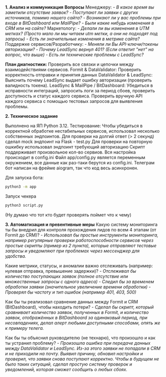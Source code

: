 **1. Анализ и коммуникация**
**Вопросы**
Менеджеру:
_- В какое время вы заметили отсутствие заявок?_
_- Поступают ли заявки с других источников, помимо нашего сайта?_
_- Возникают ли у вас проблемы при входе в BitDashboard или MailPipe?_
_- Были какие нибудь изменения в CRM или на сайте?_
Маркетологу:
_- Делали ли вы изменения в UTM метках? (Просто мало ли мы читаем utm метки, а они не подходят под запросы)_
_- Есть ли значительные изменения в метрике сайта?_
Поддержке сервисов/Разработчику:
_- Меняли ли Вы API-ключи/токены авторизации?_
_- Почему LeadSync вернул 401? (Если ответит "нет" на вопрос, что выше)_
_- Есть ли технические проблемы с LeadSync?_

**План диагностики:**
Проверить все связки и цепочки между взаимодействиями сервисов.
Formit & DataValidator: Проверить корректность отправки и принятия данных
DataValidator & LeadSync: Выяснить почему LeadSync выдает ошибку авторизации (проверить валидность токена). 
LeadSync & MailPipe / BitDashboard: Убедиться в исправности интеграций, запросить логи за период сбоев, проверить доступность и статус каждого сервиса.
Проверить вручную API каждого сервиса с помощью тестовых запросов для выявления проблемы.

**2. Техническое задание**

Выполнено на ЯП Python 3.12.
Тестирование:
Чтобы убедиться в корректной обработке нестабильных сервисов, использовал несколько собственных эндпоинтов.
Для проверки на долгий ответ (> 2 секунд) сделал mock эндпоинт на Flask - test.py
Для проверки на повторную ошкибку использовал эндпоинт требующий авторизацию
Скрипт поддерживает произвольное кол-во сервиов. Вся настройка происходит в config.ini
Файл app/config.py является переменным окружением, все данные как раз-таки берутся из config.ini.
Телеграм бот написан на фрейме aiogram, так что код весь асинхронен.

Для запуска бота:
```bash
python3 -m app
```
Запуск чекера
```bash
python3 script.py
```
(Ну думаю что тот кто будет проверять поймет что к чему)

**3. Автоматизация и превентивные меры**
Какую систему мониторинга ты бы внедрил для контроля прохождения лидов по всем 4 этапам (от Formit до CRM)?
_- Использовал бы простые инструменты мониторинга, например регулярные проверки работоспособности сервисов через простые скрипты (пример из 2 пункта), которые отправляют тестовые запросы и уведомляют при проблемах через мессенджер для удобства._

Какие метрики, статусы, и аномалии важно отслеживать (например: нулевая отправка, превышение задержки)?
_- Отслеживал бы количество поступающих заявок (полное отсутствие или множественные запросы с одного адреса)_
_- Следил бы за временем обработки заявки (значительное увеличение времени обработки)_
_- Проверял бы частоту и тип ошибок (например 401, 403, 500)_

Как бы ты реализовал сравнение данных между Formit и CRM (BitDashboard), чтобы находить потери?
_- Сделал бы скрипт, который сравнивает количество заявок, полученных в Formit, и количество заявок, отображённых в BitDashboard за одинаковый период, при несовпадениях, делал алерт любыми доступными способами, опять же к примеру телега._

Как бы ты объяснил руководителю (не технарю), что произошло и как ты устранил проблему?
_- Произошла ошибка при передаче данных между DataValidator и LeadSync. Из-за этого заявки не попадали в CRM и не приходили на почту. Выявил причину, обновил настройки и проверил, что заявки снова поступают корректно. Чтобы в будущем не было таких ситуаций, сделал простую систему проверок и уведомлений, которая сможет сообщить о любых сбоях._
